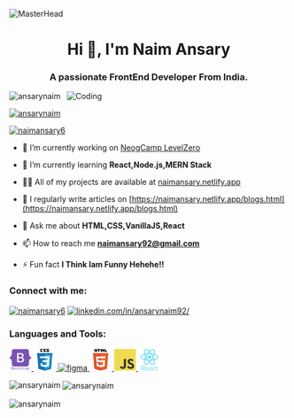 ![MasterHead](https://raw.githubusercontent.com/mykolaharmash/git-jump/main/img/readme-banner.png)
<h1 align="center">Hi 👋, I'm Naim Ansary</h1>
<h3 align="center">A passionate FrontEnd Developer From India.</h3>
<img align="right" alt="Coding" width="400" src="https://present.readthedocs.io/en/latest/_images/welcome-to-coding.gif">

<p align="left"> <img src="https://komarev.com/ghpvc/?username=ansarynaim&label=Profile%20views&color=0e75b6&style=flat" alt="ansarynaim" /> </p>

<p align="left"> <a href="https://github.com/ryo-ma/github-profile-trophy"><img src="https://github-profile-trophy.vercel.app/?username=ansarynaim" alt="ansarynaim" /></a> </p>

<p align="left"> <a href="https://twitter.com/naimansary6" target="blank"><img src="https://img.shields.io/twitter/follow/naimansary6?logo=twitter&style=for-the-badge" alt="naimansary6" /></a> </p>

- 🔭 I’m currently working on [NeogCamp LevelZero](naimansary.netlify.app)

- 🌱 I’m currently learning **React,Node.js,MERN Stack**

- 👨‍💻 All of my projects are available at [naimansary.netlify.app](naimansary.netlify.app)

- 📝 I regularly write articles on [https://naimansary.netlify.app/blogs.html](https://naimansary.netlify.app/blogs.html)

- 💬 Ask me about **HTML,CSS,VanillaJS,React**

- 📫 How to reach me **naimansary92@gmail.com**

- ⚡ Fun fact **I Think Iam Funny Hehehe!!**

<h3 align="left">Connect with me:</h3>
<p align="left">
<a href="https://twitter.com/naimansary6" target="blank"><img align="center" src="https://raw.githubusercontent.com/rahuldkjain/github-profile-readme-generator/master/src/images/icons/Social/twitter.svg" alt="naimansary6" height="30" width="40" /></a>
<a href="https://linkedin.com/in/linkedin.com/in/ansarynaim92/" target="blank"><img align="center" src="https://raw.githubusercontent.com/rahuldkjain/github-profile-readme-generator/master/src/images/icons/Social/linked-in-alt.svg" alt="linkedin.com/in/ansarynaim92/" height="30" width="40" /></a>
</p>

<h3 align="left">Languages and Tools:</h3>
<p align="left"> <a href="https://getbootstrap.com" target="_blank" rel="noreferrer"> <img src="https://raw.githubusercontent.com/devicons/devicon/master/icons/bootstrap/bootstrap-plain-wordmark.svg" alt="bootstrap" width="40" height="40"/> </a> <a href="https://www.w3schools.com/css/" target="_blank" rel="noreferrer"> <img src="https://raw.githubusercontent.com/devicons/devicon/master/icons/css3/css3-original-wordmark.svg" alt="css3" width="40" height="40"/> </a> <a href="https://www.figma.com/" target="_blank" rel="noreferrer"> <img src="https://www.vectorlogo.zone/logos/figma/figma-icon.svg" alt="figma" width="40" height="40"/> </a> <a href="https://www.w3.org/html/" target="_blank" rel="noreferrer"> <img src="https://raw.githubusercontent.com/devicons/devicon/master/icons/html5/html5-original-wordmark.svg" alt="html5" width="40" height="40"/> </a> <a href="https://developer.mozilla.org/en-US/docs/Web/JavaScript" target="_blank" rel="noreferrer"> <img src="https://raw.githubusercontent.com/devicons/devicon/master/icons/javascript/javascript-original.svg" alt="javascript" width="40" height="40"/> </a> <a href="https://reactjs.org/" target="_blank" rel="noreferrer"> <img src="https://raw.githubusercontent.com/devicons/devicon/master/icons/react/react-original-wordmark.svg" alt="react" width="40" height="40"/> </a> </p>

<p><img align="left" src="https://github-readme-stats.vercel.app/api/top-langs?username=ansarynaim&show_icons=true&locale=en&layout=compact" alt="ansarynaim" /></p>

<p>&nbsp;<img align="center" src="https://github-readme-stats.vercel.app/api?username=ansarynaim&show_icons=true&locale=en" alt="ansarynaim" /></p>

<p><img align="center" src="https://github-readme-streak-stats.herokuapp.com/?user=ansarynaim&" alt="ansarynaim" /></p>
